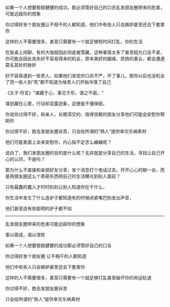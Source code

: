 如果一个人想要稳稳健健的成功，那必须管好自己的口舌乱发朋友圈带来的危害，可能远超你的想象

你过得好发个朋友圈让不相干的人都知道，他们中有些人只会嫉妒甚至还会下套害你

这样的人不需要很多，甚至只需要有一个就足够短时间打乱，你的生活

在饭桌上闲聊，有的大咖就因此彻底被雪藏，这种事情太多了甚至因为口舌不紧，你可能会因此丧失好不容易得来的机会，原本美好的姻缘、昂扬的事业，都会遭遇莫名其妙的挫折

好不容易遇到一些贵人，如果他们发现你口风不严，坏了事儿，那你以后也没机会了而一些人到“死”都不知道为啥贵人们开始冷落了自己

《文子·符言》“谋藏于心，事见于形，谓之不密。“

谋划藏在心里，行动却显露迹象，这便是不懂保密。

你说你过得不好，和亲人，长期深交的、值得信赖的朋友分享他们可能会安慰你帮助你

你过得不好，跑去发朋友圈诉苦，只会给所谓的“熟人”提供幸灾乐祸素材

他们可能表面上会来安慰你，内心指不定怎么蛐蛐呢？

说白了，我们发朋友圈的目的是什么呢？无非就是分享自己的生活，寻找让自己开心的认同，不是吗？

那为什么不直接和亲朋好友分享，发个消息打个电话过去，开开心心的聊一会，而是用朋友圈这么个奇葩东西把自己的生活曝光到别人面前？

只有最蠢的蠢人才时时刻刻让别人知道你在干什么，

你生活中发生了什么连驴子都知道有的时候闭紧嘴巴别发出声音，

他们甚至连有些聪明的驴子都不如

---
乱发朋友圈带来的危害可能远超你的想象

事以密成，语以泄败

如果一个人想要稳稳健健的成功那必须管好自己的口舌

你过得好发个朋友圈
让不相干的人都知道

他们中有些人只会嫉妒甚至还会下套害你

这样的人不需要很多，甚至只需要有一个就足够打乱甚至破坏你的命运轨道

你过得不好，跑去发朋友圈诉苦

只会给所谓的“熟人”提供幸灾乐祸素材
